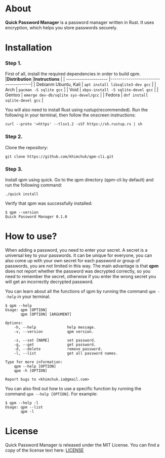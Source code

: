 # About
**Quick Password Manager** is a password manager written in Rust. It uses encryption, which helps you store passwords securely.



# Installation
### Step 1.
First of all, install the required dependencies in order to build qpm.
|**Distribution**       |**Instructions**                      |
| --------------------- |--------------------------------------|
| Debianm Ubuntu, Kali  | `apt install libsqlite3-dev gcc`     |
| Arch                  | `pacman -S sqlite gcc`               |
| Void                  | `xbps-install -S sqlite-devel gcc`   |
| Gentoo                | `emerge dev-db/sqlite sys-devel/gcc` |
| Fedora                | `dnf install sqlite-devel gcc`       |

You will also need to install Rust using rustup(recommended). Run the following in your terminal, then follow the onscreen instructions:
```
curl --proto '=https' --tlsv1.2 -sSf https://sh.rustup.rs | sh
```

### Step 2. 
Clone the repository:
```shell
git clone https://github.com/khimchuk/qpm-cli.git
```

### Step 3. 
Install qpm using quick. Go to the qpm directory (qpm-cli by default) and run the following command:
```
./quick install
```

Verify that qpm was successfully installed:
```
$ qpm --version
Quick Password Manager 0.1.0
```



# How to use?
When adding a password, you need to enter your secret. A secret is a universal key to your passwords. It can be unique for everyone, you can also come up with your own secret for each password or group of passwords, you are not limited in this way. The main advantage is that **qpm** does not report whether the password was decrypted correctly, so you need to remember the secret, otherwise if you enter the wrong secret you will get an incorrectly decrypted password.

You can learn about all the functions of qpm by running the command `qpm --help` in your terminal.
```
$ qpm --help
Usage: qpm [OPTION]
       qpm [OPTION] [ARGUMENT]

Options:
    -h, --help              help message.
    -v, --version           qpm version.

    -s, --set [NAME]        set password.
    -g, --get               get password.
    -d, --delete            remove password.
    -l, --list              get all password names.

Type for more information:
    qpm --help [OPTION]
    qpm -h [OPTION]

Report bugs to <khimchuk.io@gmail.com>
```

You can also find out how to use a specific function by running the command `qpm --help [OPTION]`. For example:
```
$ qpm --help -l
Usage: qpm --list
       qpm -l
```



# License
Quick Password Manager is released under the MIT License. You can find a copy of the license text here: [LICENSE](../master/LICENSE)

